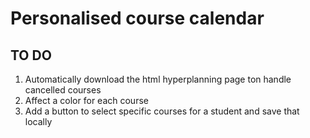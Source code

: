 # Personalised course calendar 

## TO DO 

1. Automatically download the html hyperplanning page ton handle cancelled courses
2. Affect a color for each course
3. Add a button to select specific courses for a student and save that locally
